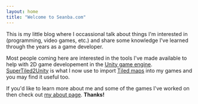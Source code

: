 ```yaml
---
layout: home
title: "Welcome to Seanba.com"
---
```


This is my little blog where I occassional talk about things I'm interested in (programming, video games, etc.) and share some knowledge I've learned through the years as a game developer.

Most people coming here are interested in the tools I've made available to help with 2D game developement in the [Unity game engine](https://unity3d.com/). [SuperTiled2Unity](supertiled2unity.html)
is what I now use to import [Tiled maps](https://www.mapeditor.org/) into my games and you may find it useful too.

If you'd like to learn more about me and some of the games I've worked on then check out [my about page](about.html). **Thanks!**

